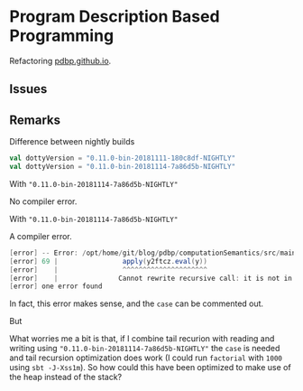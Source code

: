 # Program Description Based Programming

Refactoring [pdbp.github.io](https://github.com/PDBP/pdbp.github.io).

## Issues

## Remarks

Difference between nightly builds

```scala
val dottyVersion = "0.11.0-bin-20181111-180c8df-NIGHTLY"
val dottyVersion = "0.11.0-bin-20181114-7a86d5b-NIGHTLY"
```

With `"0.11.0-bin-20181114-7a86d5b-NIGHTLY"`

No compiler error.

With `"0.11.0-bin-20181114-7a86d5b-NIGHTLY"`

A compiler error.

```scala
[error] -- Error: /opt/home/git/blog/pdbp/computationSemantics/src/main/scala/pdbp/computation/meaning/of/free/tailrecFolding/ComputationMeaningTransformation.scala:69:21 
[error] 69 |                apply(y2ftcz.eval(y))
[error]    |                ^^^^^^^^^^^^^^^^^^^^^
[error]    |               Cannot rewrite recursive call: it is not in tail position
[error] one error found
```

In fact, this error makes sense, and the `case` can be commented out.

But

What worries me a bit is that, if I combine tail recurion with reading and writing using `"0.11.0-bin-20181114-7a86d5b-NIGHTLY"` the `case` is needed and tail recursion optimization does work (I could run `factorial` with `1000` using `sbt -J-Xss1m`). So how could this have been optimized to make use of the heap instead of the stack?

